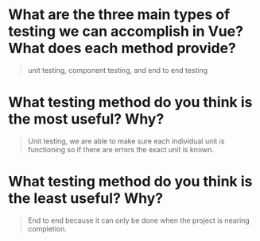 # What are the three main types of testing we can accomplish in Vue? What does each method provide?

> unit testing, component testing, and end to end testing

# What testing method do you think is the most useful? Why?

> Unit testing, we are able to make sure each individual unit is functioning so if there are errors the exact unit is known.

# What testing method do you think is the least useful? Why?

>End to end because it can only be done when the project is nearing completion.